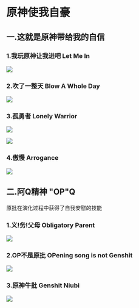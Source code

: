 # 原神使我自豪

## 一.这就是原神带给我的自信

### 1.我玩原神让我进吧   Let Me In

![](https://github.com/DreamingCats/GenshitJokes/raw/main/genshitjokes/原神使我自豪/我玩原神让我进吧.jpg)

### 2.吹了一整天   Blow A Whole Day

![](https://github.com/DreamingCats/GenshitJokes/raw/main/genshitjokes/原神使我自豪/吹了一整天.jpg)


### 3.孤勇者  Lonely Warrior

![](https://github.com/DreamingCats/GenshitJokes/raw/main/genshitjokes/原神使我自豪/孤勇者1.jpg)

![](https://github.com/DreamingCats/GenshitJokes/raw/main/genshitjokes/原神使我自豪/孤勇者1.jpg)

### 4.傲慢   Arrogance

![](https://github.com/DreamingCats/GenshitJokes/raw/main/genshitjokes/原神使我自豪/傲慢.jpg)


## 二.阿Q精神   "OP"Q

原批在演化过程中获得了自我安慰的技能

### 1.义!务!父母    Obligatory Parent

![](https://github.com/DreamingCats/GenshitJokes/raw/main/genshitjokes/原神使我自豪/阿Q精神/Obligatory_Parent.jpg)

### 2.OP不是原批    OPening song is not Genshit

![](https://github.com/DreamingCats/GenshitJokes/raw/main/genshitjokes/原神使我自豪/阿Q精神/OP不是原批.jpg)

### 3.原神牛批    Genshit Niubi

![](https://github.com/DreamingCats/GenshitJokes/raw/main/genshitjokes/原神使我自豪/阿Q精神/原神牛批.jpg)